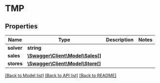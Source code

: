 # TMP

## Properties
Name | Type | Description | Notes
------------ | ------------- | ------------- | -------------
**solver** | **string** |  | 
**sales** | [**\Swagger\Client\Model\Sales[]**](Sales.md) |  | 
**stores** | [**\Swagger\Client\Model\Store[]**](Store.md) |  | 

[[Back to Model list]](../README.md#documentation-for-models) [[Back to API list]](../README.md#documentation-for-api-endpoints) [[Back to README]](../README.md)

